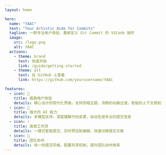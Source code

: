 ```yaml
---
layout: home

hero:
  name: "YAAC"
  text: "Your Artistic Aide for Commits"
  tagline: 一款专注用户体验、重新定义 Git Commit 的 VSCode 插件
  image:
    src: /logo.png
    alt: YAAC
  actions:
    - theme: brand
      text: 快速开始
      link: /guide/getting-started
    - theme: alt
      text: 在 GitHub 上查看
      link: https://github.com/yourusername/YAAC

features:
  - icon: 🎨
    title: 极致用户体验
    details: 精心设计的现代化界面，支持亮暗主题，流畅的动画过渡，智能的上下文感知
  - icon: 🤖
    title: 强大的 AI 能力
    details: 多模型支持，深度理解代码变更，自动生成专业的提交信息
  - icon: ⚡️
    title: 高效工作流
    details: 一键式智能提交，实时预览和编辑，快速切换提交方案
  - icon: 🤝
    title: 团队协作
    details: 统一的提交风格，配置共享机制，提升团队协作效率
---
```

